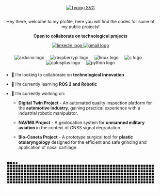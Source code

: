<div align="center">
<a href="https://git.io/typing-svg"><img src="https://readme-typing-svg.demolab.com?font=Fira+Code&size=15&pause=1000&color=2CA9B8&center=true&vCenter=true&random=false&width=435&lines=Hello+World%2C+I'm+Gabriel!;I'm+an+Automation+Engineering+Student;Welcome+to+my+GIT" alt="Typing SVG" /></a>
</div>

##

<p align="center">Hey there, welcome to my profile, here you will find the codes for some of my public projects!</p>


**<p align="center">Open to collaborate on technological projects</p>**

<div align="center">
  <a href="https://www.linkedin.com/in/gabriel-rocha-de-souza-69a3241ba" target="_blank">
  <img src="https://raw.githubusercontent.com/maurodesouza/profile-readme-generator/master/src/assets/icons/social/linkedin/default.svg" width="52" height="40" alt="linkedin logo"> 
  </a>
  <a href="mailto:souza.gabriel.0210@gmail.com" target="_blank">
  <img src="https://raw.githubusercontent.com/maurodesouza/profile-readme-generator/master/src/assets/icons/social/gmail/default.svg" width="52" height="40" alt="gmail logo"  />
   </a>
</div>

###

<div align="center">
  <img src="https://cdn.jsdelivr.net/gh/devicons/devicon/icons/arduino/arduino-original.svg" height="40" alt="arduino logo"  />
  <img width="12" />
  <img src="https://cdn.jsdelivr.net/gh/devicons/devicon/icons/raspberrypi/raspberrypi-original.svg" height="40" alt="raspberrypi logo"  />
  <img width="12" />
  <img src="https://cdn.jsdelivr.net/gh/devicons/devicon/icons/linux/linux-original.svg" height="40" alt="linux logo"  />
  <img width="12" />
  <img src="https://cdn.jsdelivr.net/gh/devicons/devicon/icons/c/c-original.svg" height="40" alt="c logo"  />
  <img width="12" />
  <img src="https://cdn.jsdelivr.net/gh/devicons/devicon/icons/cplusplus/cplusplus-original.svg" height="40" alt="cplusplus logo"  />
  <img width="12" />
  <img src="https://cdn.jsdelivr.net/gh/devicons/devicon/icons/python/python-original.svg" height="40" alt="python logo"  />
</div>

###

###

- 🤝 I’m looking to collaborate on **technological innovation**

- 🌱 I’m currently learning **ROS 2 and Robotic**

- 🔭 I’m currently working on:
  - **Digital Twin Project** - An automated quality inspection platform for the **automotive industry**, gaining practical experience with a industrial robotic manipulator.
    
  - **NAVMS Project** - A geolocation system for **unmanned military aviation** in the context of GNSS signal degradation.

  - **Bio-Caneta Project** - A prototype surgical tool for **plastic otolaryngology** designed for the efficient and safe grinding and application of nasal cartilage.
  
##
  
<div align="center"> 
  <picture>
    <source media="(prefers-color-scheme: dark)" srcset="https://github.com/Gabriel-br2/Gabriel-br2/blob/output/github-snake-dark.svg">
    <source media="(prefers-color-scheme: light)" srcset="https://github.com/Gabriel-br2/Gabriel-br2/blob/output/github-snake.svg">
    <img alt="Snake animation" src="https://github.com/Gabriel-br2/Gabriel-br2/blob/output/github-snake-dark.svg">
  </picture> 
</div>
